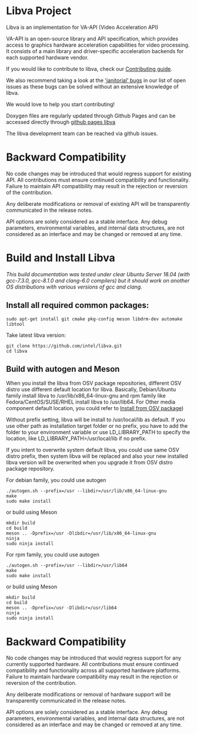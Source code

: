 # Libva Project

Libva is an implementation for VA-API (Video Acceleration API)

VA-API is an open-source library and API specification, which provides access to graphics hardware acceleration capabilities for video processing. It consists of a main library and driver-specific acceleration backends for each supported hardware vendor.

If you would like to contribute to libva, check our [Contributing guide](https://github.com/intel/libva/blob/master/CONTRIBUTING.md).

We also recommend taking a look at the ['janitorial' bugs](https://github.com/intel/libva/issues?q=is%3Aopen+is%3Aissue+label%3AJanitorial) in our list of open issues as these bugs can be solved without an extensive knowledge of libva.

We would love to help you start contributing!

Doxygen files are regularly updated through Github Pages and can be accessed directly through [github pages libva](http://intel.github.io/libva/)

The libva development team can be reached via github issues.

# Backward Compatibility
No code changes may be introduced that would regress support for existing API.  All contributions must ensure continued compatibility and functionality. Failure to maintain API compatibility may result in the rejection or reversion of the contribution.

Any deliberate modifications or removal of existing API will be transparently communicated in the release notes.

API options are solely considered as a stable interface. Any debug parameters, environmental variables, and internal data structures, are not considered as an interface and may be changed or removed at any time.

# Build and Install Libva
*This build documentation was tested under clear Ubuntu Server 18.04 (with gcc-7.3.0, gcc-8.1.0 and clang-6.0 compilers) but it should work on another OS distributions with various versions of gcc and clang.*
## Install all required common packages: 
```
sudo apt-get install git cmake pkg-config meson libdrm-dev automake libtool
```

Take latest libva version:
```
git clone https://github.com/intel/libva.git
cd libva
```

## Build with autogen and Meson

When you install the libva from OSV package repositories, different OSV distro use different default location for libva. Basically, Debian/Ubuntu family install libva to /usr/lib/x86_64-linux-gnu and rpm family like Fedora/CentOS/SUSE/RHEL install libva to /usr/lib64. For Other media component default location, you could refer to [Install from OSV package](https://github.com/intel/media-driver/wiki/Install-from-OSV-package))

Without prefix setting, libva will be install to /usr/local/lib as default. If you use other path as installation target folder or no prefix, you have to add the folder to your environment variable or use LD_LIBRARY_PATH to specify the location, like LD_LIBRARY_PATH=/usr/local/lib if no prefix.

If you intent to overwrite system default libva, you could use same OSV distro prefix, then system libva will be replaced and also your new installed libva version will be overwrited when you upgrade it from OSV distro package repository. 

For debian family, you could use autogen
```
./autogen.sh --prefix=/usr --libdir=/usr/lib/x86_64-linux-gnu
make
sudo make install
```
or build using Meson
```
mkdir build 
cd build 
meson .. -Dprefix=/usr -Dlibdir=/usr/lib/x86_64-linux-gnu
ninja
sudo ninja install
```

For rpm family, you could use autogen
```
./autogen.sh --prefix=/usr --libdir=/usr/lib64
make
sudo make install
```
or build using Meson
```
mkdir build 
cd build 
meson .. -Dprefix=/usr -Dlibdir=/usr/lib64
ninja
sudo ninja install
```


# Backward Compatibility
No code changes may be introduced that would regress support for any currently supported hardware.
All contributions must ensure continued compatibility and functionality across all supported hardware platforms.
Failure to maintain hardware compatibility may result in the rejection or reversion of the contribution.

Any deliberate modifications or removal of hardware support will be transparently communicated in the release notes.

API options are solely considered as a stable interface.
Any debug parameters, environmental variables, and internal data structures, are not considered as an interface and may be changed or removed at any time.
